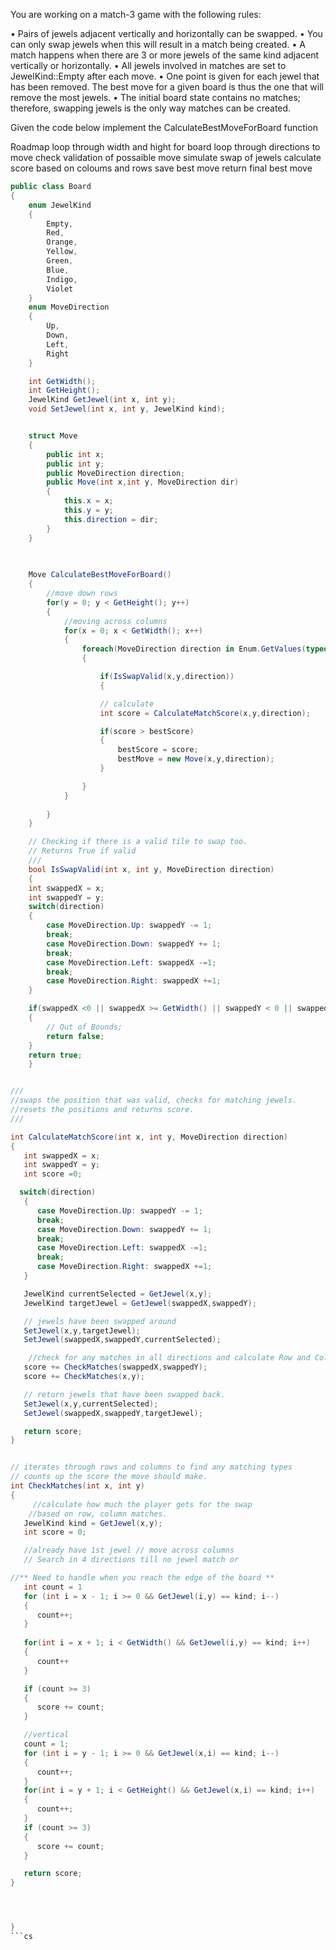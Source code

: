 


You are working on a match-3 game with the following rules:

• Pairs of jewels adjacent vertically and horizontally can be swapped.
• You can only swap jewels when this will result in a match being created.
• A match happens when there are 3 or more jewels of the same kind adjacent vertically or 
horizontally.
• All jewels involved in matches are set to JewelKind::Empty after each move.
• One point is given for each jewel that has been removed. The best move for a given board is thus 
the one that will remove the most jewels.
• The initial board state contains no matches; therefore, swapping jewels is the only way matches 
can be created.

Given the code below implement the CalculateBestMoveForBoard function

Roadmap
    loop through width and hight for board
    loop through directions to move
    check validation of possaible move
    simulate swap of jewels 
    calculate score based on coloums and rows
    save best move
    return final best move



```cs
public class Board
{
    enum JewelKind
    {
        Empty,
        Red,
        Orange,
        Yellow,
        Green,
        Blue,
        Indigo,
        Violet
    }
    enum MoveDirection
    {
        Up,
        Down,
        Left,
        Right
    }

    int GetWidth();
    int GetHeight();
    JewelKind GetJewel(int x, int y);
    void SetJewel(int x, int y, JewelKind kind);


    struct Move
    {
        public int x;
        public int y;
        public MoveDirection direction;
        public Move(int x,int y, MoveDirection dir)
        {
            this.x = x;
            this.y = y;
            this.direction = dir;
        }
    }

 
    
    Move CalculateBestMoveForBoard()
    {
        //move down rows
        for(y = 0; y < GetHeight(); y++)
        {
            //moving across columns
            for(x = 0; x < GetWidth(); x++)
            {
                foreach(MoveDirection direction in Enum.GetValues(typeof(MoveDirection)))
                {

                    if(IsSwapValid(x,y,direction))
                    {             

                    // calculate
                    int score = CalculateMatchScore(x,y,direction);

                    if(score > bestScore)
                    {
                        bestScore = score;
                        bestMove = new Move(x,y,direction);
                    }

                }
            }
    
        }
    }

    // Checking if there is a valid tile to swap too.
    // Returns True if valid
    ///
    bool IsSwapValid(int x, int y, MoveDirection direction)
    {
    int swappedX = x;
    int swappedY = y;
    switch(direction)
    {
        case MoveDirection.Up: swappedY -= 1;
        break;
        case MoveDirection.Down: swappedY += 1;
        break;
        case MoveDirection.Left: swappedX -=1; 
        break;
        case MoveDirection.Right: swappedX +=1;
    }

    if(swappedX <0 || swappedX >= GetWidth() || swappedY < 0 || swappedY >= GetHeight() )
    {
        // Out of Bounds;
        return false;
    }
    return true;
    }


///
//swaps the position that was valid, checks for matching jewels.
//resets the positions and returns score.
///

int CalculateMatchScore(int x, int y, MoveDirection direction)
{
   int swappedX = x;
   int swappedY = y;
   int score =0;

  switch(direction)
   {
      case MoveDirection.Up: swappedY -= 1;
      break;
      case MoveDirection.Down: swappedY += 1;
      break;
      case MoveDirection.Left: swappedX -=1; 
      break;
      case MoveDirection.Right: swappedX +=1;
   }

   JewelKind currentSelected = GetJewel(x,y);
   JewelKind targetJewel = GetJewel(swappedX,swappedY);

   // jewels have been swapped around
   SetJewel(x,y,targetJewel);
   SetJewel(swappedX,swappedY,currentSelected);

    //check for any matches in all directions and calculate Row and Column score
   score += CheckMatches(swappedX,swappedY);
   score += CheckMatches(x,y);

   // return jewels that have been swapped back.
   SetJewel(x,y,currentSelected);
   SetJewel(swappedX,swappedY,targetJewel);

   return score;
}


// iterates through rows and columns to find any matching types
// counts up the score the move should make.
int CheckMatches(int x, int y)
{
     //calculate how much the player gets for the swap
    //based on row, column matches.
   JewelKind kind = GetJewel(x,y);
   int score = 0;

   //already have 1st jewel // move across columns
   // Search in 4 directions till no jewel match or 

//** Need to handle when you reach the edge of the board **
   int count = 1
   for (int i = x - 1; i >= 0 && GetJewel(i,y) == kind; i--)
   {
      count++;
   }
   
   for(int i = x + 1; i < GetWidth() && GetJewel(i,y) == kind; i++)
   {
      count++
   }

   if (count >= 3)
   {
      score += count;
   }

   //vertical
   count = 1;
   for (int i = y - 1; i >= 0 && GetJewel(x,i) == kind; i--)
   {
      count++;
   }
   for(int i = y + 1; i < GetHeight() && GetJewel(x,i) == kind; i++)
   {
      count++;
   }
   if (count >= 3)
   {
      score += count;
   }

   return score;
}




}
```cs